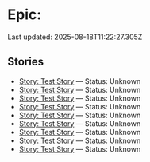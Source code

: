 # Epic: 

Last updated: 2025-08-18T11:22:27.305Z

## Stories
- [Story: Test Story](../../stories/story-10.md) — Status: Unknown
- [Story: Test Story](../../stories/story-11.md) — Status: Unknown
- [Story: Test Story](../../stories/story-12.md) — Status: Unknown
- [Story: Test Story](../../stories/story-13.md) — Status: Unknown
- [Story: Test Story](../../stories/story-14.md) — Status: Unknown
- [Story: Test Story](../../stories/story-15.md) — Status: Unknown
- [Story: Test Story](../../stories/story-16.md) — Status: Unknown
- [Story: Test Story](../../stories/story-17.md) — Status: Unknown
- [Story: Test Story](../../stories/story-9.md) — Status: Unknown
